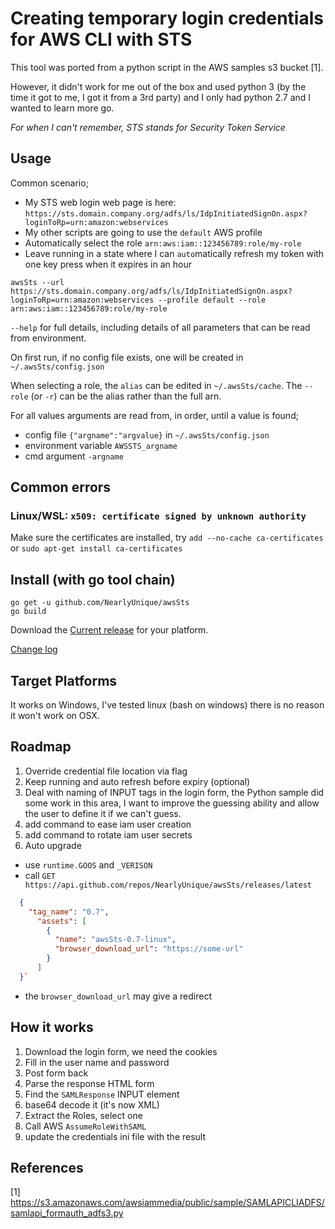 # Creating temporary login credentials for AWS CLI with STS

This tool was ported from a python script in the AWS samples s3 bucket [1].

However, it didn't work for me out of the box and used python 3 (by the time it got to me, I got it from a 3rd party) and I only had python 2.7 and I wanted to learn more go.

_For when I can't remember, STS stands for Security Token Service_

## Usage

Common scenario;
- My STS web login web page is here: `https://sts.domain.company.org/adfs/ls/IdpInitiatedSignOn.aspx?loginToRp=urn:amazon:webservices`
- My other scripts are going to use the `default` AWS profile
- Automatically select the role `arn:aws:iam::123456789:role/my-role`
- Leave running in a state where I can `auto`matically refresh my token with one key press when it expires in an hour

```
awsSts --url https://sts.domain.company.org/adfs/ls/IdpInitiatedSignOn.aspx?loginToRp=urn:amazon:webservices --profile default --role arn:aws:iam::123456789:role/my-role
```

`--help` for full details, including details of all parameters that can be read from environment.

On first run, if no config file exists, one will be created in `~/.awsSts/config.json`

When selecting a role, the `alias` can be edited in `~/.awsSts/cache`. The `--role` (or `-r`) can be the alias rather than the full arn.

For all values arguments are read from, in order, until a value is found;

- config file `{"argname":"argvalue}` in `~/.awsSts/config.json`
- environment variable `AWSSTS_argname`
- cmd argument `-argname`

## Common errors

### Linux/WSL: `x509: certificate signed by unknown authority`

Make sure the certificates are installed, try `add --no-cache ca-certificates` or `sudo apt-get install ca-certificates` 

## Install (with go tool chain)

```
go get -u github.com/NearlyUnique/awsSts
go build
```

Download the [Current release](/NearlyUnique/awsSts/releases/) for your platform.

[Change log](changelog.md)

## Target Platforms

It works on Windows, I've tested linux (bash on windows) there is no reason it won't work on OSX.

## Roadmap
1. Override credential file location via flag
1. Keep running and auto refresh before expiry (optional)
1. Deal with naming of INPUT tags in the login form, the Python sample did some work in this area, I want to improve the guessing ability and allow the user to define it if we can't guess.
1. add command to ease iam user creation
1. add command to rotate iam user secrets
1. Auto upgrade
  - use `runtime.GOOS` and `_VERISON`
  - call `GET https://api.github.com/repos/NearlyUnique/awsSts/releases/latest`
```json
  {
    "tag_name": "0.7",
      "assets": [
        {
          "name": "awsSts-0.7-linux",
          "browser_download_url": "https://some-url"
        }
      ]
  }`
```
  - the `browser_download_url` may give a redirect

## How it works

1. Download the login form, we need the cookies
1. Fill in the user name and password
1. Post form back
1. Parse the response HTML form
1. Find the `SAMLResponse` INPUT element
1. base64 decode it (it's now XML)
1. Extract the Roles, select one
1. Call AWS `AssumeRoleWithSAML`
1. update the credentials ini file with the result

## References

[1] https://s3.amazonaws.com/awsiammedia/public/sample/SAMLAPICLIADFS/samlapi_formauth_adfs3.py
